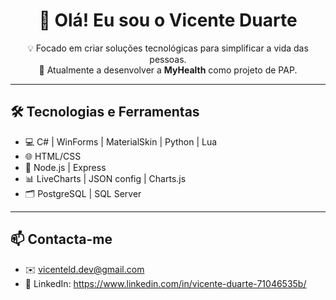 <h1 align="center">👋 Olá! Eu sou o Vicente Duarte</h1>

<p align="center">
  💡 Focado em criar soluções tecnológicas para simplificar a vida das pessoas.<br>
  💊 Atualmente a desenvolver a <strong>MyHealth</strong> como projeto de PAP.<br>
</p>

---

## 🛠️ Tecnologias e Ferramentas

- 💻 C# | WinForms | MaterialSkin | Python | Lua
- 🌐 HTML/CSS
- 🔧 Node.js | Express
- 📊 LiveCharts | JSON config | Charts.js
- 🗂️ PostgreSQL | SQL Server

---

## 📫 Contacta-me

- ✉️ vicenteld.dev@gmail.com
- 💬 LinkedIn: https://www.linkedin.com/in/vicente-duarte-71046535b/
